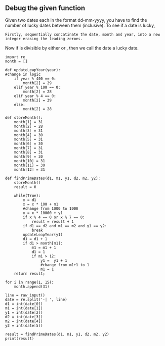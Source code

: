 ## Debug the given function

Given two dates each in the format dd-mm-yyyy, you have to find the number of lucky dates between them (inclusive). To see if a date is lucky,

    Firstly, sequentially concatinate the date, month and year, into a new integer erasing the leading zeroes.
Now if is divisible by either or , then we call the date a lucky date.
```
import re
month = []

def updateLeapYear(year):
#change in logic
    if year % 400 == 0:
        month[2] = 29
    elif year % 100 == 0:
        month[2] = 28
    elif year % 4 == 0:
        month[2] = 29
    else:
        month[2] = 28

def storeMonth():
    month[1] = 31
    month[2] = 28
    month[3] = 31
    month[4] = 30
    month[5] = 31
    month[6] = 30
    month[7] = 31
    month[8] = 31
    month[9] = 30
    month[10] = 31
    month[11] = 30
    month[12] = 31

def findPrimeDates(d1, m1, y1, d2, m2, y2):
    storeMonth()
    result = 0

    while(True):
        x = d1
        x = x * 100 + m1
        #change from 1000 to 1000
        x = x * 10000 + y1
        if x % 4 == 0 or x % 7 == 0:
            result = result + 1
        if d1 == d2 and m1 == m2 and y1 == y2:
            break
        updateLeapYear(y1)
        d1 = d1 + 1
        if d1 > month[m1]:
            m1 = m1 + 1
            d1 = 1
            if m1 > 12:
                y1 =  y1 + 1
                #change from m1+1 to 1
                m1 = 1 
    return result;

for i in range(1, 15):
    month.append(31)

line = raw_input()
date = re.split('-| ', line)
d1 = int(date[0])
m1 = int(date[1])
y1 = int(date[2])
d2 = int(date[3])
m2 = int(date[4])
y2 = int(date[5])

result = findPrimeDates(d1, m1, y1, d2, m2, y2)
print(result)
```


